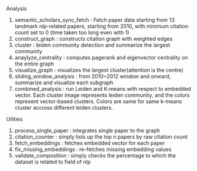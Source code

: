 Analysis
1. semantic_scholars_sync_fetch : Fetch paper data starting from 13 landmark nlp-related papers, starting from 2010, with minimum citation count set to 0 (time taken too long even with 1)
2. construct_graph : constructs citation graph with weighted edges
3. cluster : leiden community detection and summarize the largest community
4. anaylyze_centrality : computes pagerank and eigenvector centrality on the entire graph
5. visualize_graph : visualizes the largest cluster(attention is the centre)
6. sliding_window_analysis : from 2010~2012 window and onward, summarize and visualize each subgraph
7. combined_analysis : run Leiden and K-means with respect to embedded vector. Each cluster image represents leiden community, and the colors represent vector-based clusters. Colors are same for same k-means cluster accross different leiden clusters.

Uilities
1. process_single_paper : integrates single paper to the graph
2. citation_counter : simply lists up the top n papers by raw citation count
3. fetch_embeddings : fetches embedded vector for each paper
4. fix_missing_embeddings : re-fetches missing embedding values
5. validate_composition : simply checks the percentage to which the dataset is related to field of nlp
